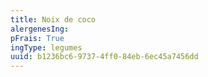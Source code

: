 ```yaml
---
title: Noix de coco
alergenesIng:
pFrais: True
ingType: legumes
uuid: b1236bc6-9737-4ff0-84eb-6ec45a7456dd
---
```

